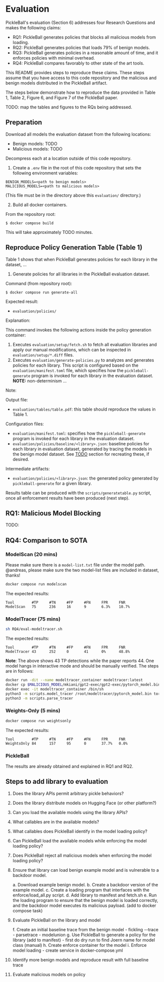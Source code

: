 # Evaluation

PickleBall's evaluation (Section 6) addresses four Research Questions and makes
the following claims:

* RQ1: PickleBall generates policies that blocks all malicious models from
  loading.
* RQ2: PickleBall generates policies that loads 79% of benign models.
* RQ3: PickleBall generates policies in a reasonable amount of time, and it
  enforces policies with minimal overhead.
* RQ4: PickleBall compares favorably to other state of the art tools.

This README provides steps to reproduce these claims. These steps assume that
you have access to this code repository and the malicious and benign models
distributed in the PickleBall artifact.

The steps below demonstrate how to reproduce the data provided in Table 1,
Table 2, Figure 6, and Figure 7 of the PickleBall paper.

TODO: map the tables and figures to the RQs being addressed.

## Preparation

Download all models the evaluation dataset from the following locations:
- Benign models: TODO
- Malicious models: TODO

Decompress each at a location outside of this code repository.

1. Create a `.env` file in the root of this code repository that sets the
following environment variables:

```
BENIGN_MODELS=<path to benign models>
MALICIOUS_MODELS=<path to malicious models>
```

(This file must be in the directory above this `evaluation/` directory.)

2. Build all docker containers.

From the repository root:

```
$ docker compose build
```

This will take approximately TODO minutes.

## Reproduce Policy Generation Table (Table 1)

Table 1 shows that when PickleBall generates policies for each library in the
dataset, ...

1. Generate policies for all libraries in the PickleBall evaluation dataset.

Command (from repository root):

```
$ docker compose run generate-all
```

Expected result:
* `evaluation/policies/`

Explanation:

This command invokes the following actions inside the policy generation
container:
1. Executes `evaluation/setup/fetch.sh` to fetch all evaluation libraries
  and apply our manual modifications, which can be inspected in
  `evaluation/setup/*.diff` files.
2. Executes `evaluation/generate-policies.py` to analyzes and generates policies
  for each library. This script is configured based on the
  `evaluation/manifest.toml` file, which specifies how the `pickleball-generate`
  program is invoked for each library in the evaluation dataset.
  **NOTE:** non-determinism ...

Note:

Output file:
* `evaluation/tables/table.pdf`: this table should reproduce the values in
  Table 1.

Configuration files:
* `evaluation/manifest.toml`: specifies how the `pickleball-generate` program
  is invoked for each library in the evaluation dataset.
* `evaluation/policies/baseline/<library>.json`: baseline policies for each
  library in evaluation dataset, generated by tracing the models in the benign
  model dataset. See [TODO](#TODO) section for recreating these, if desired.

Intermediate artifacts:
* `evaluation/policies/<library>.json`: the generated policy generated by
  `pickleball-generate` for a given library.

Results table can be produced with the `scripts/generatetable.py` script,
once all enforcement results have been produced (next step).


## RQ1: Malicious Model Blocking
TODO:


## RQ4: Comparison to SOTA

### ModelScan (20 mins)
Please make sure there is a `model-list.txt` file under the model path.
@andreas, please make sure the two model-list files are included in dataset, thanks!

```sh
docker compose run modelscan
```

The expected results:
```
Tool        #TP     #TN     #FP     #FN     FPR     FNR
ModelScan   75      236     16      9       6.3%    10.7%
```

### ModelTracer (75 mins)
```sh
sh RQ4/eval-modeltracer.sh
```

The expected results:
```
Tool        #TP     #TN     #FP     #FN     FPR     FNR
ModelTracer 43      252     0       41      0%      48.8%
```

**Note**: The above shows 43 TP detections while the paper reports 44. One model hangs in interactive mode and should be manually verified. The steps are in follows:
```sh
docker run -dit --name modeltracer_container modeltracer:latest
docker cp $MALICIOUS_MODEL/mkiani/gpt2-exec/gpt2-exec/pytorch_model.bin modeltracer_container:/root/modeltracer/pytorch_model.bin
docker exec -it modeltracer_container /bin/sh
python3 -m scripts.model_tracer /root/modeltracer/pytorch_model.bin torch
python3 -m scripts.parse_tracer
```


### Weights-Only (5 mins)
```sh
docker compose run weightsonly
```

The expected results:
```
Tool        #TP     #TN     #FP     #FN     FPR     FNR
WeightsOnly 84      157     95      0       37.7%   0.0%
```

### PickleBall
The results are already obtained and explained in RQ1 and RQ2.



## Steps to add library to evaluation

1. Does the library APIs permit arbitrary pickle behaviors?
2. Does the library distribute models on Hugging Face (or other platform?)
3. Can you load the available models using the library APIs?
4. What callables are in the available models?
5. What callables does PickleBall identify in the model loading policy?
6. Can PickleBall load the available models while enforcing the model loading
   policy?
7. Does PickleBall reject all malicious models when enforcing the model loading
   policy?

1. Ensure that library can load benign example model and is vulnerable to a
   backdoor model.

    a. Download example benign model.
    b. Create a backdoor version of the example model.
    c. Create a loading program that interfaces with the enforce/load_all.py
       script.
    d. Add library to manifest and fetch.sh
    e. Run the loading program to ensure that the benign model is loaded
       correctly, and the backdoor model executes its malicious payload. (add
       to docker compose task)

2. Evaluate PickleBall on the library and model

    f. Create an initial baseline trace from the benign model
        - fickling --trace
        - parsetrace
        - modelunion
    g. Use PickleBall to generate a policy for the library (add to manifest)
        - first do dry run to find Joern name for model class (manual)
    h. Create enforce container for the model
    i. Enforce model loading
        - create service in docker-compose.yml

3. Identify more benign models and reproduce result with full baseline trace

4. Evaluate malicious models on policy
